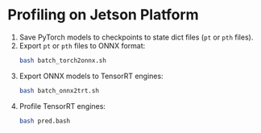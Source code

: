 # Profiling on Jetson Platform

1. Save PyTorch models to checkpoints to state dict files (`pt` or `pth` files).
2. Export `pt` or `pth` files to ONNX format:
   ```bash
   bash batch_torch2onnx.sh
   ```
3. Export ONNX models to TensorRT engines:
   ```bash
   bash batch_onnx2trt.sh
   ```
4. Profile TensorRT engines:
   ```bash
   bash pred.bash
   ```
